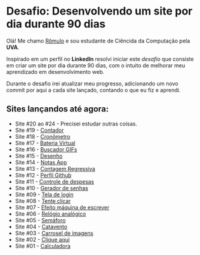 # Desafio: Desenvolvendo um site por dia durante 90 dias

Olá! Me chamo [Rômulo](https://www.linkedin.com/in/romulolss/) e sou estudante de Ciêncida da Computação pela **UVA**.

Inspirado em um perfil no **LinkedIn** resolvi iniciar este _desafio_ que consiste em criar um site por dia durante 90 dias, com o intuito de melhorar meu aprendizado em desenvolvimento web.

Durante o desafio irei atualizar meu progresso, adicionando um novo commit por aqui a cada site lançado, contando o que eu fiz e aprendi.

## Sites lançandos até agora:

- Site #20 ao #24 - Precisei estudar outras coisas.
- Site #19 - [Contador](https://romulohe4rt.github.io/90sites90days/90sites-challenge/19-contador)
- Site #18 - [Cronômetro](https://romulohe4rt.github.io/90sites90days/90sites-challenge/18-cronometro)
- Site #17 - [Bateria Virtual](https://romulohe4rt.github.io/90sites90days/90sites-challenge/17-bateria-virtual)
- Site #16 - [Buscador GIFs](https://romulohe4rt.github.io/90sites90days/90sites-challenge/16-buscador-gifs)
- Site #15 - [Desenho](https://romulohe4rt.github.io/90sites90days/90sites-challenge/15-desenho)
- Site #14 - [Notas App](https://romulohe4rt.github.io/90sites90days/90sites-challenge/14-notas-app)
- Site #13 - [Contagem Regressiva](https://romulohe4rt.github.io/90sites90days/90sites-challenge/13-contagem-regressiva)
- Site #12 - [Perfil Github](https://romulohe4rt.github.io/90sites90days/90sites-challenge/12-perfil-github)
- Site #11 - [Controle de despesas](https://romulohe4rt.github.io/90sites90days/90sites-challenge/11-controle-de-despesas)
- Site #10 - [Gerador de senhas](https://romulohe4rt.github.io/90sites90days/90sites-challenge/10-gerador-de-senhas)
- Site #09 - [Tela de login](https://romulohe4rt.github.io/90sites90days/90sites-challenge/09-teladelogin)
- Site #08 - [Tente clicar](https://romulohe4rt.github.io/90sites90days/90sites-challenge/08-tenteclicar)
- Site #07 - [Efeito máquina de escrever](https://romulohe4rt.github.io/90sites90days/90sites-challenge/07-maquinadeescrever)
- Site #06 - [Relógio analógico](https://romulohe4rt.github.io/90sites90days/90sites-challenge/06-relogioanalogico)
- Site #05 - [Semáforo](https://romulohe4rt.github.io/90sites90days/90sites-challenge/05-semaforo)
- Site #04 - [Catavento](https://romulohe4rt.github.io/90sites90days/90sites-challenge/04-catavento)
- Site #03 - [Carrosel de imagens](https://romulohe4rt.github.io/90sites90days/90sites-challenge/03-carroseldeimagens)
- Site #02 - [Clique aqui](https://romulohe4rt.github.io/90sites90days/90sites-challenge/02-cliqueaqui/)
- Site #01 - [Calculadora](https://romulohe4rt.github.io/90sites90days/90sites-challenge/01-calculadora/)
